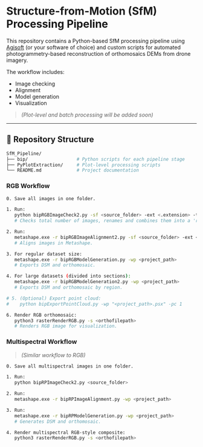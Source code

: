 # Structure-from-Motion (SfM) Processing Pipeline

This repository contains a Python-based SfM processing pipeline using [Agisoft](https://www.agisoft.com/) (or your software of choice) and custom scripts for automated photogrammetry-based reconstruction of orthomosaics DEMs from drone imagery.

The workflow includes:
- Image checking  
- Alignment  
- Model generation  
- Visualization

> *(Plot-level and batch processing will be added soon)*

---

## 📁 Repository Structure
```bash
SfM_Pipeline/
├── bip/                  # Python scripts for each pipeline stage
├── PyPlotExtraction/     # Plot-level processing scripts
└── README.md             # Project documentation
```


### **RGB Workflow**

```bash
0. Save all images in one folder.

1. Run:
   python bipRGBImageCheck2.py -sf <source_folder> -ext <.extension> -tf <target_folder>
   # Checks total number of images, renames and combines them into a 'renamed' folder.

2. Run:
   metashape.exe -r bipRGBImageAlignment2.py -sf <source_folder> -ext <.extension> -tf <target_folder>
   # Aligns images in Metashape.

3. For regular dataset size:
   metashape.exe -r bipRGBModelGeneration.py -wp <project_path>
   # Exports DSM and orthomosaic.

4. For large datasets (divided into sections):
   metashape.exe -r bipRGBModelGeneration2.py -wp <project_path>
   # Exports DSM and orthomosaic by region.

# 5. (Optional) Export point cloud:
#    python bipExportPointCloud.py -wp "<project_path>.psx" -pc 1

6. Render RGB orthomosaic:
   python3 rasterRenderRGB.py -s <orthofilepath>
   # Renders RGB image for visualization.
```
### **Multispectral Workflow**
> *(Similar workflow to RGB)*

```bash
0. Save all multispectral images in one folder.

1. Run:
   python bipRPImageCheck2.py <source_folder>

2. Run:
   metashape.exe -r bipRPImageAlignment.py -wp <project_path>

3. Run:
   metashape.exe -r bipRPModelGeneration.py -wp <project_path>
   # Generates DSM and orthomosaic.

4. Render multispectral RGB-style composite:
   python3 rasterRenderRGB.py -s <orthofilepath>
```
